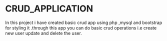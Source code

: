 # CRUD_APPLICATION
In this project i have created basic crud app using php ,mysql and bootstrap for styling it .through this app you can do basic crud operations i.e create new user update and delete the user.
